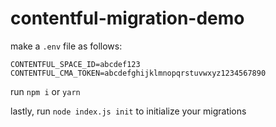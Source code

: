 # contentful-migration-demo

make a `.env` file as follows:

```
CONTENTFUL_SPACE_ID=abcdef123
CONTENTFUL_CMA_TOKEN=abcdefghijklmnopqrstuvwxyz1234567890
```

run `npm i` or `yarn`

lastly, run `node index.js init` to initialize your migrations
